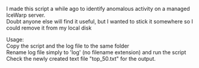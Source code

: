 I made this script a while ago to identify anomalous activity on a managed IceWarp server.  
Doubt anyone else will find it useful, but I wanted to stick it somewhere so I could remove it from my local disk  
  
Usage:  
Copy the script and the log file to the same folder  
Rename log file simply to 'log' (no filename extension) and run the script  
Check the newly created text file "top_50.txt" for the output.  
